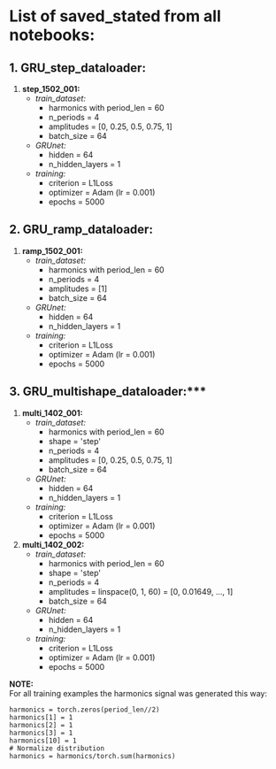 # List of saved_stated from all notebooks:
## 1. GRU_step_dataloader:
1. **step_1502_001:**
    - *train_dataset:*
        - harmonics with period_len = 60
        - n_periods = 4
        - amplitudes = [0, 0.25, 0.5, 0.75, 1]
        - batch_size = 64
    - *GRUnet:*
        - hidden = 64
        - n_hidden_layers = 1
    - *training:*
        - criterion = L1Loss
        - optimizer = Adam (lr = 0.001)
        - epochs = 5000
## 2. GRU_ramp_dataloader:
1. **ramp_1502_001:**
    - *train_dataset:*
        - harmonics with period_len = 60
        - n_periods = 4
        - amplitudes = [1]
        - batch_size = 64
    - *GRUnet:*
        - hidden = 64
        - n_hidden_layers = 1
    - *training:*
        - criterion = L1Loss
        - optimizer = Adam (lr = 0.001)
        - epochs = 5000
## 3. GRU_multishape_dataloader:***
1. **multi_1402_001:**
    - *train_dataset:*
        - harmonics with period_len = 60
        - shape = 'step'
        - n_periods = 4
        - amplitudes = [0, 0.25, 0.5, 0.75, 1]
        - batch_size = 64
    - *GRUnet:*
        - hidden = 64
        - n_hidden_layers = 1
    - *training:*
        - criterion = L1Loss
        - optimizer = Adam (lr = 0.001)
        - epochs = 5000
2. **multi_1402_002:**
    - *train_dataset:*
        - harmonics with period_len = 60
        - shape = 'step'
        - n_periods = 4
        - amplitudes = linspace(0, 1, 60) = [0, 0.01649, ..., 1]
        - batch_size = 64
    - *GRUnet:*
        - hidden = 64
        - n_hidden_layers = 1
    - *training:*
        - criterion = L1Loss
        - optimizer = Adam (lr = 0.001)
        - epochs = 5000

**NOTE:**\
For all training examples the harmonics signal was generated this way:
~~~
harmonics = torch.zeros(period_len//2)
harmonics[1] = 1
harmonics[2] = 1
harmonics[3] = 1
harmonics[10] = 1
# Normalize distribution
harmonics = harmonics/torch.sum(harmonics)
~~~